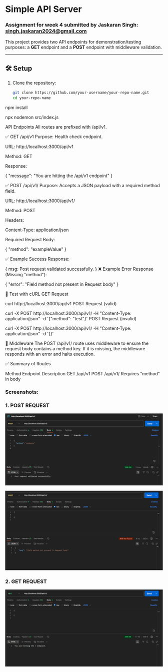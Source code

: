 # Simple API Server

### Assignment for week 4 submitted by Jaskaran Singh: singh.jaskaran2024@gmail.com

This project provides two API endpoints for demonstration/testing purposes: a **GET** endpoint and a **POST** endpoint with middleware validation.

---

## 🛠️ Setup

1. Clone the repository:
   ```bash
   git clone https://github.com/your-username/your-repo-name.git
   cd your-repo-name
   ```

npm install

npx nodemon src/index.js

API Endpoints
All routes are prefixed with /api/v1.

✅ GET /api/v1
Purpose: Health check endpoint.

URL: http://localhost:3000/api/v1

Method: GET

Response:

{
"message": "You are hitting the /api/v1 endpoint"
}

✅ POST /api/v1/
Purpose: Accepts a JSON payload with a required method field.

URL: http://localhost:3000/api/v1/

Method: POST

Headers:

Content-Type: application/json

Required Request Body:

{
"method": "exampleValue"
}

✅ Example Success Response:

{
msg: Post request validated successfully.
}
❌ Example Error Response (Missing "method"):

{
"error": "Field method not present in Request body"
}

🧪 Test with cURL
GET Request

curl http://localhost:3000/api/v1
POST Request (valid)

curl -X POST http://localhost:3000/api/v1/
-H "Content-Type: application/json"
-d '{"method": "test"}'
POST Request (invalid)

curl -X POST http://localhost:3000/api/v1/
-H "Content-Type: application/json"
-d '{}'

🧰 Middleware
The POST /api/v1/ route uses middleware to ensure the request body contains a method key. If it is missing, the middleware responds with an error and halts execution.

✅ Summary of Routes

Method Endpoint Description
GET /api/v1
POST /api/v1/ Requires "method" in body

### Screenshots:

### 1. POST REQUEST

![Logo](./src/assets/postC.png)

![Logo](./src/assets/postE.png)

### 2. GET REQUEST

![Logo](./src/assets/GetEndpoint.png)
